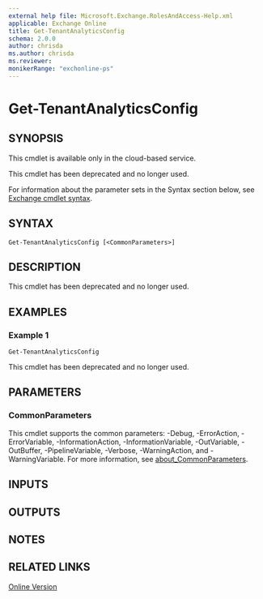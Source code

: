 ```yaml
---
external help file: Microsoft.Exchange.RolesAndAccess-Help.xml
applicable: Exchange Online
title: Get-TenantAnalyticsConfig
schema: 2.0.0
author: chrisda
ms.author: chrisda
ms.reviewer:
monikerRange: "exchonline-ps"
---
```


# Get-TenantAnalyticsConfig

## SYNOPSIS
This cmdlet is available only in the cloud-based service.

This cmdlet has been deprecated and no longer used.

For information about the parameter sets in the Syntax section below, see [Exchange cmdlet syntax](https://docs.microsoft.com/powershell/exchange/exchange-server/exchange-cmdlet-syntax).

## SYNTAX

```
Get-TenantAnalyticsConfig [<CommonParameters>]
```

## DESCRIPTION
This cmdlet has been deprecated and no longer used.

## EXAMPLES

### Example 1
```
Get-TenantAnalyticsConfig
```
This cmdlet has been deprecated and no longer used.

## PARAMETERS

### CommonParameters
This cmdlet supports the common parameters: -Debug, -ErrorAction, -ErrorVariable, -InformationAction, -InformationVariable, -OutVariable, -OutBuffer, -PipelineVariable, -Verbose, -WarningAction, and -WarningVariable. For more information, see [about_CommonParameters](https://go.microsoft.com/fwlink/p/?LinkID=113216).

## INPUTS

###  

## OUTPUTS

###  

## NOTES

## RELATED LINKS

[Online Version](https://technet.microsoft.com/library/9df5ec50-6b91-4801-9221-0a5985b8af3a.aspx)
